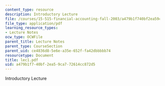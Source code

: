 ```yaml
---
content_type: resource
description: Introductory Lecture
file: /courses/15-515-financial-accounting-fall-2003/a479b1f740bf2ea59ca772614cc872d5_lec1.pdf
file_type: application/pdf
learning_resource_types:
- Lecture Notes
ocw_type: OCWFile
parent_title: Lecture Notes
parent_type: CourseSection
parent_uid: ce4836d8-5e6e-a35e-652f-fa42dbbbbb74
resourcetype: Document
title: lec1.pdf
uid: a479b1f7-40bf-2ea5-9ca7-72614cc872d5
---
```

Introductory Lecture


